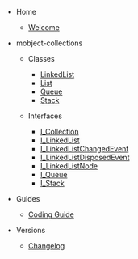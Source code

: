 - Home

  - [Welcome](/)

- mobject-collections

  - Classes

    - [LinkedList](linkedlist.md)
    - [List](tba.md)
    - [Queue](queue.md)
    - [Stack](stack.md)

  - Interfaces

    - [I_Collection](i-collection.md)
    - [I_LinkedList](i-linkedlist.md)
    - [I_LinkedListChangedEvent](i-linkedlistchangedevent.md)
    - [I_LinkedListDisposedEvent](i-linkedlistdisposedevent.md)
    - [I_LinkedListNode](i-linkedlistnode.md)
    - [I_Queue](i-queue.md)
    - [I_Stack](i-stack.md)

- Guides

  - [Coding Guide](https://mobject-dev-team.github.io/mobject-coding-convention/#/)

- Versions

  - [Changelog](changelog.md)
